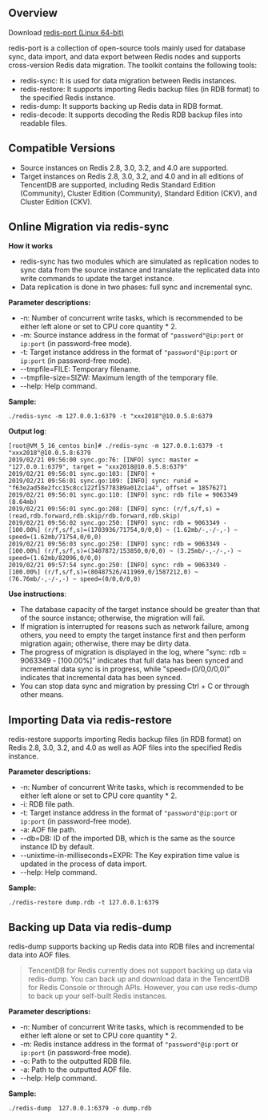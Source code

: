 ## Overview
Download [redis-port (Linux 64-bit)](https://main.qcloudimg.com/raw/47154504189a8941250f57b60f1e2fcb/redis-port.tgz)

redis-port is a collection of open-source tools mainly used for database sync, data import, and data export between Redis nodes and supports cross-version Redis data migration. The toolkit contains the following tools:
- redis-sync: It is used for data migration between Redis instances.
- redis-restore: It supports importing Redis backup files (in RDB format) to the specified Redis instance.
- redis-dump: It supports backing up Redis data in RDB format.
- redis-decode: It supports decoding the Redis RDB backup files into readable files.

## Compatible Versions
- Source instances on Redis 2.8, 3.0, 3.2, and 4.0 are supported.
- Target instances on Redis 2.8, 3.0, 3.2, and 4.0 and in all editions of TencentDB are supported, including Redis Standard Edition (Community), Cluster Edition (Community), Standard Edition (CKV), and Cluster Edition (CKV).


## Online Migration via redis-sync
**How it works**
- redis-sync has two modules which are simulated as replication nodes to sync data from the source instance and translate the replicated data into write commands to update the target instance.
- Data replication is done in two phases: full sync and incremental sync.

**Parameter descriptions:**
- -n: Number of concurrent write tasks, which is recommended to be either left alone or set to CPU core quantity * 2.
- -m: Source instance address in the format of `"password"@ip:port` or `ip:port` (in password-free mode).
- -t: Target instance address in the format of `"password"@ip:port` or `ip:port` (in password-free mode).
- --tmpfile=FILE: Temporary filename.
- --tmpfile-size=SIZW: Maximum length of the temporary file.
- --help: Help command.

**Sample:**
```
./redis-sync -m 127.0.0.1:6379 -t "xxx2018"@10.0.5.8:6379
```

**Output log**:

```
[root@VM_5_16_centos bin]# ./redis-sync -m 127.0.0.1:6379 -t "xxx2018"@10.0.5.8:6379
2019/02/21 09:56:00 sync.go:76: [INFO] sync: master = "127.0.0.1:6379", target = "xxx2018@10.0.5.8:6379"
2019/02/21 09:56:01 sync.go:103: [INFO] +
2019/02/21 09:56:01 sync.go:109: [INFO] sync: runid = "f63e2ad58e2fcc15c8cc122f15778389a012c1a4", offset = 18576271
2019/02/21 09:56:01 sync.go:110: [INFO] sync: rdb file = 9063349 (8.64mb)
2019/02/21 09:56:01 sync.go:208: [INFO] sync: (r/f,s/f,s) = (read,rdb.forward,rdb.skip/rdb.forward,rdb.skip)
2019/02/21 09:56:02 sync.go:250: [INFO] sync: rdb = 9063349 - [100.00%] (r/f,s/f,s)=(1703936/71754,0/0,0) ~ (1.62mb/-,-/-,-) ~ speed=(1.62mb/71754,0/0,0)
2019/02/21 09:56:03 sync.go:250: [INFO] sync: rdb = 9063349 - [100.00%] (r/f,s/f,s)=(3407872/153850,0/0,0) ~ (3.25mb/-,-/-,-) ~ speed=(1.62mb/82096,0/0,0)
2019/02/21 09:57:54 sync.go:250: [INFO] sync: rdb = 9063349 - [100.00%] (r/f,s/f,s)=(80487526/411969,0/1587212,0) ~  (76.76mb/-,-/-,-) ~ speed=(0/0,0/0,0)
```

**Use instructions**:
- The database capacity of the target instance should be greater than that of the source instance; otherwise, the migration will fail.
- If migration is interrupted for reasons such as network failure, among others, you need to empty the target instance first and then perform migration again; otherwise, there may be dirty data.
- The progress of migration is displayed in the log, where "sync: rdb = 9063349 - [100.00%]" indicates that full data has been synced and incremental data sync is in progress, while "speed=(0/0,0/0,0)" indicates that incremental data has been synced.
- You can stop data sync and migration by pressing Ctrl + C or through other means.

## Importing Data via redis-restore
redis-restore supports importing Redis backup files (in RDB format) on Redis 2.8, 3.0, 3.2, and 4.0 as well as AOF files into the specified Redis instance.

**Parameter descriptions:**
- -n: Number of concurrent Write tasks, which is recommended to be either left alone or set to CPU core quantity * 2.
- -i: RDB file path.
- -t: Target instance address in the format of `"password"@ip:port` or `ip:port` (in password-free mode).
- -a: AOF file path.
- --db=DB: ID of the imported DB, which is the same as the source instance ID by default.
- --unixtime-in-milliseconds=EXPR: The Key expiration time value is updated in the process of data import.
- --help: Help command.

**Sample:**
```
./redis-restore dump.rdb -t 127.0.0.1:6379
```


## Backing up Data via redis-dump
redis-dump supports backing up Redis data into RDB files and incremental data into AOF files.
>TencentDB for Redis currently does not support backing up data via redis-dump. You can back up and download data in the TencentDB for Redis Console or through APIs. However, you can use redis-dump to back up your self-built Redis instances.

**Parameter descriptions:**
- -n: Number of concurrent Write tasks, which is recommended to be either left alone or set to CPU core quantity * 2.
- -m: Redis instance address in the format of `"password"@ip:port` or `ip:port` (in password-free mode).
- -o: Path to the outputted RDB file.
- -a: Path to the outputted AOF file.
- --help: Help command.

**Sample:**
```
./redis-dump  127.0.0.1:6379 -o dump.rdb
```


